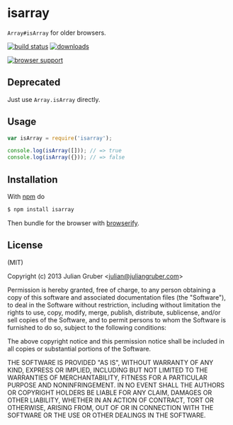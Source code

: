 
# isarray

`Array#isArray` for older browsers.

[![build status](https://secure.travis-ci.org/juliangruber/isarray.svg)](http://travis-ci.org/juliangruber/isarray)
[![downloads](https://img.shields.io/npm/dm/isarray.svg)](https://www.npmjs.org/package/isarray)

[![browser support](https://ci.testling.com/juliangruber/isarray.png)
](https://ci.testling.com/juliangruber/isarray)

## Deprecated

Just use `Array.isArray` directly.

## Usage

```js
var isArray = require('isarray');

console.log(isArray([])); // => true
console.log(isArray({})); // => false
```

## Installation

With [npm](https://npmjs.org) do

```bash
$ npm install isarray
```

Then bundle for the browser with
[browserify](https://github.com/substack/node-browserify).

## License

(MIT)

Copyright (c) 2013 Julian Gruber &lt;julian@juliangruber.com&gt;

Permission is hereby granted, free of charge, to any person obtaining a copy of
this software and associated documentation files (the "Software"), to deal in
the Software without restriction, including without limitation the rights to
use, copy, modify, merge, publish, distribute, sublicense, and/or sell copies
of the Software, and to permit persons to whom the Software is furnished to do
so, subject to the following conditions:

The above copyright notice and this permission notice shall be included in all
copies or substantial portions of the Software.

THE SOFTWARE IS PROVIDED "AS IS", WITHOUT WARRANTY OF ANY KIND, EXPRESS OR
IMPLIED, INCLUDING BUT NOT LIMITED TO THE WARRANTIES OF MERCHANTABILITY,
FITNESS FOR A PARTICULAR PURPOSE AND NONINFRINGEMENT. IN NO EVENT SHALL THE
AUTHORS OR COPYRIGHT HOLDERS BE LIABLE FOR ANY CLAIM, DAMAGES OR OTHER
LIABILITY, WHETHER IN AN ACTION OF CONTRACT, TORT OR OTHERWISE, ARISING FROM,
OUT OF OR IN CONNECTION WITH THE SOFTWARE OR THE USE OR OTHER DEALINGS IN THE
SOFTWARE.
